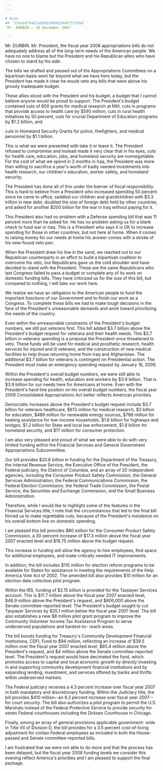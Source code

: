 ```yaml
---
---

# None
## `354eb879443a680b5089d3948f3755b6`
`Mr. DURBIN — 18 December 2007`

---
```



Mr. DURBIN. Mr. President, the fiscal year 2008 appropriations bills 
do not adequately address all of the long-term needs of the American 
people. We have no one to blame but the President and his Republican 
allies who have chosen to stand by his side.

The bills we drafted and passed out of the Appropriations Committees 
on a bipartisan basis went far beyond what we have here today, but the 
President has made it clear he would veto any bills that were above his 
grossly inadequate budget.

These allies stood with the President and his budget, a budget that I 
cannot believe anyone would be proud to support. The President's budget 
contained cuts of 800 grants for medical research at NIH, cuts in 
programs that provide access to health care by $595 million, cuts in 
rural health initiatives by 50 percent, cuts for crucial Department of 
Education programs by $1.2 billion, and


cuts in Homeland Security Grants for police, firefighters, and medical 
personnel by $1.1 billion.

This is what we were presented with take it or leave it. The 
President refused to compromise and instead made it very clear that in 
his eyes, cuts for health care, education, jobs, and homeland security 
are nonnegotiable. For the cost of what we spend in 2 months in Iraq, 
the President was more than willing to sacrifice a year's worth of 
badly needed investments into health research, our children's 
education, worker safety, and homeland security.

The President has done all of this under the banner of fiscal 
responsibility. This is hard to believe from a President who increased 
spending 50 percent since he came to office, saddled our children and 
grandchildren with $3.3 trillion in new debt, doubled the size of 
foreign debt held by other countries, and asked for another $200 
billion for the war in Iraq without paying for it.

This President also had no problem with a Defense spending bill that 
was 11 percent more than he asked for. He has no problem asking us for 
a blank check to fund war in Iraq. This is a President who says it is 
OK to increase spending for those in other countries, but not here at 
home. When it comes to raising money for our needs at home his answer 
comes with a stroke of his new-found veto pen.

When the President drew his line in the sand, we reached out to our 
Republican counterparts in an effort to build a bipartisan coalition to 
overcome his veto, but Republicans gave us the cold shoulder and have 
decided to stand with the President. These are the same Republicans who 
last Congress failed to pass a budget or complete any of its work on 
domestic funding bills. They have criticized us for the size of this 
bill, but compared to nothing, I will take our work here.

We realize we have an obligation to the American people to fund the 
important functions of our Government and to finish our work as a 
Congress. To complete these bills we had to make tough decisions in the 
face of the President's unreasonable demands and work toward 
prioritizing the needs of the country.

Even within the unreasonable constraints of the President's budget 
numbers, we still put veterans first. This bill added $3.7 billion 
above the President's budget request for veterans and their health 
needs. This $3.7 billion in veterans spending is a proposal the 
President once threatened to veto. These funds will be used for medical 
and prosthetic research, health services for injured and ill veterans, 
and the construction of new medical facilities to help those returning 
home from Iraq and Afghanistan. The additional $3.7 billion for 
veterans is contingent on Presidential action. The President must make 
an emergency spending request by January 18, 2008.

Within the President's overall budget numbers, we were still able to 
increase spending for health, education and workers by $3.9 billion. 
That is $3.9 billion for our needs here for Americans at home. Even 
with the President's hard-line position on his overall budget numbers, 
the fiscal year 2008 Consolidated Appropriations Act better reflects 
American priorities.

Democratic increases above the President's budget request include 
$3.7 billion for veterans healthcare, $613 million for medical 
research, $3 billion for education, $486 million for renewable energy 
sources, $788 million for heating assistance for low-income households, 
$1.6 billion for highways and bridges, $1.2 billion for State and local 
law enforcement, $1.8 billion for homeland security, and $17 million 
for consumer protection.

I am also very pleased and proud of what we were able to do with very 
limited funding within the Financial Services and General Government 
Appropriations Subcommittee.

Our bill provides $20.6 billion in funding for the Department of the 
Treasury, the Internal Revenue Service, the Executive Office of the 
President, the Federal judiciary, the District of Columbia, and an 
array of 20 independent agencies, including the Consumer Product Safety 
Commission, the General Services Administration, the Federal 
Communications Commission, the Federal Election Commission, the Federal 
Trade Commission, the Postal Service, the Securities and Exchange 
Commission, and the Small Business Administration.

Therefore, while I would like to highlight some of the features in 
the Financial Services title, I note that the circumstances that led to 
the final bill forced us to make regrettable cuts, because of the 
President's insistence on his overall bottom line on domestic spending.

I am pleased this bill provides $80 million for the Consumer Product 
Safety Commission, a 30-percent increase of $17.3 million above the 
fiscal year 2007 enacted level and $16.75 million above the budget 
request.

This increase in funding will allow the agency to hire employees, 
find space for additional employees, and make critically needed IT 
improvements.

In addition, the bill includes $115 million for election reform 
programs to be available for States for assistance in meeting the 
requirements of the Help America Vote Act of 2002. The amended bill 
also provides $10 million for an election data collection pilot 
program.

Within the IRS, funding of $2.15 billion is provided for the Taxpayer 
Services account. This is $11.7 million above the fiscal year 2007 
enacted level, $46.9 million above the President's request, and 
$800,000 above the Senate committee-reported level. The President's 
budget sought to cut Taxpayer Services by $35.1 million below the 
fiscal year 2007 level. The bill also establishes a new $8 million 
pilot grant program to improve the Community Volunteer Income Tax 
Assistance Program to serve underserved populations and hardest-to-
reach areas.

The bill boosts funding for Treasury's Community Development 
Financial Institutions, CDFI, Fund to $94 million, reflecting an 
increase of $39.5 million over the fiscal year 2007 enacted level, 
$65.4 million above the President's request, and $4 million above the 
Senate committee-reported level. The President's request would have 
decimated the fund, which promotes access to capital and local economic 
growth by directly investing in and supporting community development 
financial institutions and by expanding lending, investment, and 
services offered by banks and thrifts within underserved markets.

The Federal judiciary receives a 4.3 percent increase over fiscal 
year 2007 in both mandatory and discretionary funding. Within the 
Judiciary title, the bill provides $410 million--an 8.3 percent 
increase over fiscal year 2007--for court security. The bill also 
authorizes a pilot program to permit the U.S. Marshals instead of the 
Federal Protective Service to provide security for seven Federal 
courthouses including the Dirksen Courthouse in Chicago.

Finally, among an array of general provisions applicable government-
wide in Title VII of Division D, the bill provides for a 3.5 percent 
cost-of-living adjustment for civilian Federal employees as included in 
both the House-passed and Senate committee-reported bills.

I am frustrated that we were not able to do more and that the process 
has been delayed, but the fiscal year 2008 funding levels we consider 
this evening reflect America's priorities and I am pleased to support 
the final package.